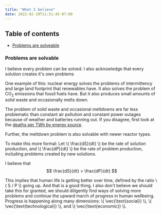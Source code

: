 ```yaml
---
title: "What I believe"
date: 2022-02-10T11:51:45-07:00
---
```


## Table of contents

- [Problems are solveable](/beliefs#problems-are-solvable)

### Problems are solvable
I believe every problem can be solved. I also acknowledge that every solution creates it's own problems
        
One example of this: nuclear energy solves the problems of intermittency and large land footprint that renewables have. It also solves the problem of CO<sub>2</sub> emissions that fossil fuels have. But it also produces small amounts of solid waste and occasionally melts down.

The problem of solid waste and occasional meltdowns are far less problematic than constant air pollution and constant power outages because of weather and batteries running out. If you disagree, first look at the <a href="https://ourworldindata.org/safest-sources-of-energy">deaths per TWh by energy source</a>.

Further, the meltdown problem is also solvable with newer reactor types.

To make this more formal: Let \\( \frac{dS}{dt} \\) be the rate of solution production, and \\( \frac{dP}{dt} \\) be the rate of problem production, including problems created by new solutions.

I believe that $$ \frac{dS}{dt} > \frac{dP}{dt} $$

This implies that human life is getting better over time, defined by the ratio \\( S / P \\) going up.
And that is a good thing. I also don't believe we should take this for granted, we should diligently find ways of solving more problems and continue the upward march 
of progress in human wellbeing. Progress is happening along many dimensions: \\( \vec{\text{social}} \\), \\( \vec{\text{technological}} \\), 
and \\( \vec{\text{economic}} \\). 


##